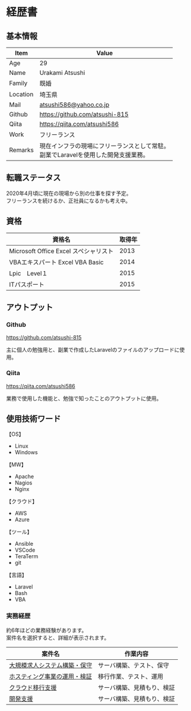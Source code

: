 # 経歴書

## 基本情報

| Item | Value |
| --- | --- |
| Age | 29 |
| Name | Urakami Atsushi |
| Family | 既婚 |
| Location | 埼玉県 |
| Mail | atsushi586@yahoo.co.jp |
| Github | https://github.com/atsushi-815 |
| Qiita | https://qiita.com/atsushi586 |
| Work | フリーランス |
| Remarks | 現在インフラの現場にフリーランスとして常駐。</br>副業でLaravelを使用した開発支援業務。

## 転職ステータス

2020年4月頃に現在の現場から別の仕事を探す予定。</br>
フリーランスを続けるか、正社員になるかも考え中。

## 資格

| 資格名 | 取得年 |
| --- | --- |
| Microsoft Office Excel スペシャリスト | 2013 |
| VBAエキスパート Excel VBA Basic | 2014 |
| Lpic　Level１ | 2015 |
| ITパスポート | 2015 |

## アウトプット

### Github

https://github.com/atsushi-815

主に個人の勉強用と、副業で作成したLaravelのファイルのアップロードに使用。

### Qiita

https://qiita.com/atsushi586

業務で使用した機能と、勉強で知ったことのアウトプットに使用。

## 使用技術ワード

【OS】

* Linux
* Windows

【MW】

* Apache
* Nagios
* Nginx

【クラウド】

* AWS
* Azure

【ツール】

* Ansible
* VSCode
* TeraTerm
* git

【言語】

* Laravel
* Bash
* VBA

### 実務経歴

約6年ほどの業務経験があります。</br>
案件名を選択すると、詳細が表示されます。

| 案件名 | 作業内容 |
| --- | --- |
| [大規模求人システム構築・保守](https://github.com/atsushi-815/Curriculum-Vitae/blob/develop/first.md) | サーバ構築、テスト、保守 |
| [ホスティング事業の運用・検証]() | 移行作業、テスト、運用 |
| [クラウド移行支援]() | サーバ構築、見積もり、検証 |
| [開発支援](https://github.com/atsushi-815/Curriculum-Vitae/blob/develop/fourth.md) | サーバ構築、見積もり、検証 |
